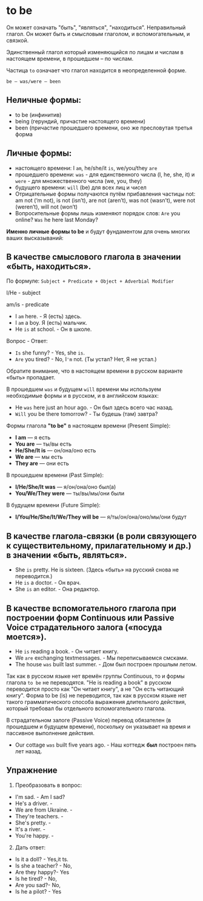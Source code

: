# to be
Он может означать "быть", "являться", "находиться".
Неправильный глагол.
Он может быть и смысловым глаголом, и вспомогательным, и связкой.

Эдинственный глагол который изменяющийся по лицам и числам в настоящем времени, в прошедшем – по числам.

Частица `to` означает что глагол находится в неопределенной форме.

`be — was/were — been`

## Неличные формы:
- to be (инфинитив)
- being (герундий,  причастие настоящего времени) 
- been (причастие прошедшего времени, оно же пресловутая третья форма

## Личные формы:
- настоящего времени: I `am`, he/she/it `is`, we/you/they `are`
- прошедшего времени: `was` - для единственного числа (I, he, she, it) и `were` - для множественного числа (we, you, they) 
- будущего времени: `will` (be) для всех лиц и чисел
- Отрицательные формы получаются путём прибавления частицы not: am not (‘m not), is not (isn’t), are not (aren’t), was not (wasn’t), were not (weren’t), will not (won’t)
- Вопросительные формы лишь изменяют порядок слов: `Are` you online? `Was` he here last Monday?


**Именно личные формы to be** и будут фундаментом для очень многих ваших высказываний:

## В качестве смыслового глагола в значении «быть, находиться». 

По формуле: `Subject + Predicate + Object + Adverbial Modifier`

I/He - subject

am/is - predicate

- I `am` here. - Я (есть) здесь.
- I `am` a boy. Я (есть) мальчик.
- He `is` at school. - Он в школе.

Вопрос - Ответ:
- `Is` she funny? - Yes, she `is`.
- `Are` you tired? - No, I`'m` not. (Ты устал? Нет, Я не устал.)


Обратите внимание, что в настоящем времени в русском варианте «быть» пропадает. 

В прошедшем `was` и будущем `will` времени мы используем необходимые формы и в русском, и в английском языках: 
- He `was` here just an hour ago. - Он был здесь всего час назад.
- `Will` you be there tomorrow? - Ты будешь (там) завтра?

Формы глагола **"to be"** в настоящем времени (Present Simple):
- **I am** — я есть
- **You are** — ты/вы есть
- **He/She/It is** — он/она/оно есть
- **We are** — мы есть
- **They are** — они есть

В прошедшем времени (Past Simple):
- **I/He/She/It was** — я/он/она/оно был(а)
- **You/We/They were** — ты/вы/мы/они были

В будущем времени (Future Simple):
- **I/You/He/She/It/We/They will be** — я/ты/он/она/оно/мы/они будут

## В качестве глагола-связки (в роли связующего к существительному, прилагательному и др.) в значении «быть, являться».
- She `is` pretty. He is sixteen. (Здесь «быть» на русский снова не переводится.) 
- He `is` a doctor. - Он врач.
- She `is` an editor. - Она редактор.

## В качестве вспомогательного глагола при построении форм Continuous или Passive Voice страдательного залога («посуда моется»). 
- He `is` reading a book. - Он читает книгу.
- We `are` exchanging textmessages. - Мы переписываемся смсками.
- The house `was` built last summer. - Дом был построен прошлым летом.

Так как в русском языке нет времён группы Continuous, то и формы глагола `to be` не переводятся. 
"He is reading a book" в русском переводится просто как "Он читает книгу", а не "Он есть читающий книгу". Форма to be (is) не переводится, так как в русском языке нет такого грамматического способа выражения длительного действия, который требовал бы отдельного вспомогательного глагола.

В страдательном залоге (Passive Voice) перевод обязателен (в прошедшем и будущем времени), поскольку он указывает на время и пассивное выполнение действия. 
- Our cottage `was` built five years ago. - Наш коттедж **был** построен пять лет назад.


## Упражнение

1. Преобразовать в вопрос:
- I'm sad. - Am I sad?
- He's a driver. - 
- We are from Ukraine. - 
- They're teachers. - 
- She's pretty. - 
- It's a river. - 
- You're happy. - 

2. Дать ответ:
- Is it a doll? - Yes,it ts.
- Is she a teacher? - No,
- Are they happy?- Yes
- Is he tired? - No,
- Are you sad?- No,
- Is he a pilot? - Yes














